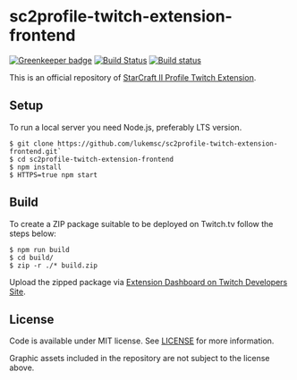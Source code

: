 # sc2profile-twitch-extension-frontend
[![Greenkeeper badge](https://badges.greenkeeper.io/lukemsc/sc2profile-twitch-extension-frontend.svg)](https://greenkeeper.io/)
[![Build Status](https://travis-ci.org/lukemsc/sc2profile-twitch-extension-frontend.svg?branch=master)](https://travis-ci.org/lukemsc/sc2profile-twitch-extension-frontend)
[![Build status](https://ci.appveyor.com/api/projects/status/a2glv7bbciua61g6?svg=true)](https://ci.appveyor.com/project/lwojcik/sc2profile-twitch-extension-frontend)

This is an official repository of [StarCraft II Profile Twitch Extension](https://sc2pte.lukem.net/).

## Setup

To run a local server you need Node.js, preferably LTS version.

```
$ git clone https://github.com/lukemsc/sc2profile-twitch-extension-frontend.git`
$ cd sc2profile-twitch-extension-frontend
$ npm install
$ HTTPS=true npm start
```

## Build

To create a ZIP package suitable to be deployed on Twitch.tv follow the steps below:

```
$ npm run build
$ cd build/
$ zip -r ./* build.zip
```

Upload the zipped package via [Extension Dashboard on Twitch Developers Site](https://dev.twitch.tv/dashboard/extensions).

## License

Code is available under MIT license. See [LICENSE](https://raw.githubusercontent.com/lukemsc/sc2profile-twitch-extension-frontend/master/LICENSE) for more information.

Graphic assets included in the repository are not subject to the license above.
